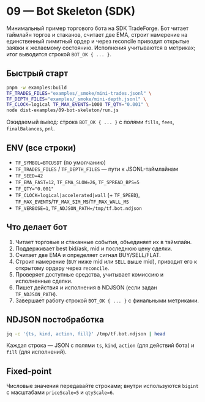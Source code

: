 # 09 — Bot Skeleton (SDK)

Минимальный пример торгового бота на SDK TradeForge. Бот читает таймлайн торгов и стаканов, считает две EMA, строит намерение на единственный лимитный ордер и через reconcile приводит открытые заявки к желаемому состоянию. Исполнения учитываются в метриках; итог выводится строкой `BOT_OK { ... }`.

## Быстрый старт

```bash
pnpm -w examples:build
TF_TRADES_FILES="examples/_smoke/mini-trades.jsonl" \
TF_DEPTH_FILES="examples/_smoke/mini-depth.jsonl" \
TF_CLOCK=logical TF_MAX_EVENTS=1000 TF_QTY="0.001" \
node dist-examples/09-bot-skeleton/run.js
```

Ожидаемый вывод: строка `BOT_OK { ... }` с полями `fills`, `fees`, `finalBalances`, `pnl`.

## ENV (все строки)

- `TF_SYMBOL=BTCUSDT` (по умолчанию)
- `TF_TRADES_FILES` / `TF_DEPTH_FILES` — пути к JSONL-таймлайнам
- `TF_SEED=42`
- `TF_EMA_FAST=12`, `TF_EMA_SLOW=26`, `TF_SPREAD_BPS=5`
- `TF_QTY="0.001"`
- `TF_CLOCK=logical|accelerated|wall` (+ `TF_SPEED`), `TF_MAX_EVENTS`/`TF_MAX_SIM_MS`/`TF_MAX_WALL_MS`
- `TF_VERBOSE=1`, `TF_NDJSON_PATH=/tmp/tf.bot.ndjson`

## Что делает бот

1. Читает торговые и стаканные события, объединяет их в таймлайн.
2. Поддерживает best bid/ask, mid и последнюю цену сделки.
3. Считает две EMA и определяет сигнал BUY/SELL/FLAT.
4. Строит намерение (`BUY` ниже mid или `SELL` выше mid), приводит его к открытому ордеру через `reconcile`.
5. Проверяет доступные средства, учитывает комиссию и исполненные сделки.
6. Пишет действия и исполнения в NDJSON (если задан `TF_NDJSON_PATH`).
7. Завершает работу строкой `BOT_OK { ... }` с финальными метриками.

## NDJSON постобработка

```bash
jq -c '{ts, kind, action, fill}' /tmp/tf.bot.ndjson | head
```

Каждая строка — JSON с полями `ts`, `kind`, `action` (для действий бота) и `fill` (для исполнений).

## Fixed-point

Числовые значения передавайте строками; внутри используются `bigint` с масштабами `priceScale=5` и `qtyScale=6`.
